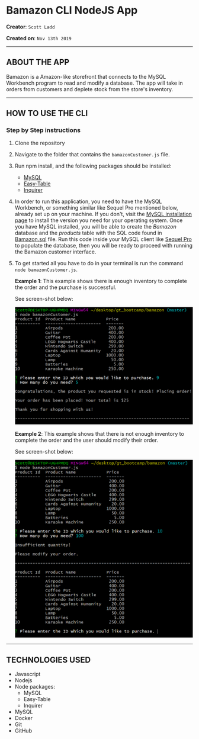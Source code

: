 # Bamazon CLI NodeJS App

**Creator**: `Scott Ladd`

**Created on**: `Nov 13th 2019`

- - -

## ABOUT THE APP
Bamazon is a Amazon-like storefront that connects to the MySQL Workbench program to read and modify a database. The app will take in orders from customers and deplete stock from the store's inventory.

- - -

## HOW TO USE THE CLI
### **Step by Step instructions**

1. Clone the repository
2. Navigate to the folder that contains the `bamazonCustomer.js` file.
3. Run npm install, and the following packages should be installed:
   * [MySQL](https://www.npmjs.com/package/mysql)
   * [Easy-Table](https://www.npmjs.com/package/easy-table)
   * [Inquirer](https://www.npmjs.com/package/inquirer)
4. In order to run this application, you need to have the MySQL Workbench, or something similar like Sequel Pro mentioned below, already set up on your machine. If you don't, visit the [MySQL installation page](https://dev.mysql.com/downloads/workbench/) to install the version you need for your operating system. Once you have MySQL installed, you will be able to create the *Bamazon* database and the *products* table with the SQL code found in [Bamazon.sql](Bamazon.sql) file. Run this code inside your MySQL client like [Sequel Pro](https://www.sequelpro.com/) to populate the database, then you will be ready to proceed with running the Bamazon customer interface. 
5. To get started all you have to do in your terminal is run the command `node bamazonCustomer.js`.

    **Example 1**: This example shows there is enough inventory to complete the order and the purchase is successful. 

    See screen-shot below:

    ![Results](screenshots/success.png)

    **Example 2**: This example shows that there is not enough inventory to complete the order and the user should modify their order.
    
    See screen-shot below:

    ![Results](screenshots/failure.png)

- - -

## TECHNOLOGIES USED
* Javascript
* Nodejs
* Node packages:
    * MySQL
    * Easy-Table
    * Inquirer
* MySQL
* Docker
* Git
* GitHub